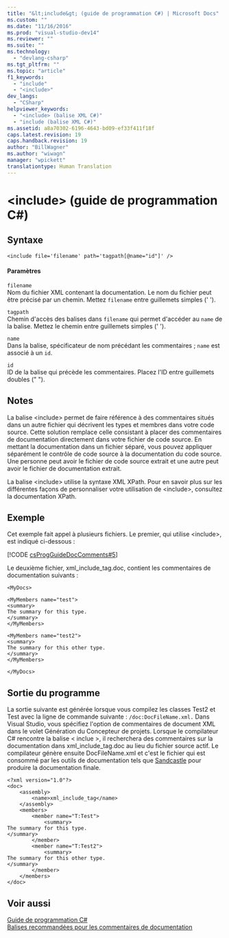 ```yaml
---
title: "&lt;include&gt; (guide de programmation C#) | Microsoft Docs"
ms.custom: ""
ms.date: "11/16/2016"
ms.prod: "visual-studio-dev14"
ms.reviewer: ""
ms.suite: ""
ms.technology: 
  - "devlang-csharp"
ms.tgt_pltfrm: ""
ms.topic: "article"
f1_keywords: 
  - "include"
  - "<include>"
dev_langs: 
  - "CSharp"
helpviewer_keywords: 
  - "<include> (balise XML C#)"
  - "include (balise XML C#)"
ms.assetid: a8a70302-6196-4643-bd09-ef33f411f18f
caps.latest.revision: 19
caps.handback.revision: 19
author: "BillWagner"
ms.author: "wiwagn"
manager: "wpickett"
translationtype: Human Translation
---
```

# &lt;include&gt; (guide de programmation C#)
## Syntaxe  
  
```  
<include file='filename' path='tagpath[@name="id"]' />  
```  
  
#### Paramètres  
 `filename`  
 Nom du fichier XML contenant la documentation.  Le nom du fichier peut être précisé par un chemin.  Mettez `filename` entre guillemets simples \(' '\).  
  
 `tagpath`  
 Chemin d'accès des balises dans `filename` qui permet d'accéder au `name` de la balise.  Mettez le chemin entre guillemets simples \(' '\).  
  
 `name`  
 Dans la balise, spécificateur de nom précédant les commentaires ; `name` est associé à un `id`.  
  
 `id`  
 ID de la balise qui précède les commentaires.  Placez l'ID entre guillemets doubles \(" "\).  
  
## Notes  
 La balise \<include\> permet de faire référence à des commentaires situés dans un autre fichier qui décrivent les types et membres dans votre code source.  Cette solution remplace celle consistant à placer des commentaires de documentation directement dans votre fichier de code source.  En mettant la documentation dans un fichier séparé, vous pouvez appliquer séparément le contrôle de code source à la documentation du code source.  Une personne peut avoir le fichier de code source extrait et une autre peut avoir le fichier de documentation extrait.  
  
 La balise \<include\> utilise la syntaxe XML XPath.  Pour en savoir plus sur les différentes façons de personnaliser votre utilisation de \<include\>, consultez la documentation XPath.  
  
## Exemple  
 Cet exemple fait appel à plusieurs fichiers.  Le premier, qui utilise \<include\>, est indiqué ci\-dessous :  
  
 [!CODE [csProgGuideDocComments#5](../CodeSnippet/VS_Snippets_VBCSharp/csProgGuideDocComments#5)]  
  
 Le deuxième fichier, xml\_include\_tag.doc, contient les commentaires de documentation suivants :  
  
```  
<MyDocs>  
  
<MyMembers name="test">  
<summary>  
The summary for this type.  
</summary>  
</MyMembers>  
  
<MyMembers name="test2">  
<summary>  
The summary for this other type.  
</summary>  
</MyMembers>  
  
</MyDocs>  
```  
  
## Sortie du programme  
 La sortie suivante est générée lorsque vous compilez les classes Test2 et Test avec la ligne de commande suivante : `/doc:DocFileName.xml.` Dans Visual Studio, vous spécifiez l'option de commentaires de document XML dans le volet Génération du Concepteur de projets.  Lorsque le compilateur C\# rencontre la balise \< inclue \>, il recherchera des commentaires sur la documentation dans xml\_include\_tag.doc au lieu du fichier source actif.  Le compilateur génère ensuite DocFileName.xml et c'est le fichier qui est consommé par les outils de documentation tels que [Sandcastle](http://go.microsoft.com/fwlink/?LinkId=124061) pour produire la documentation finale.  
  
```  
<?xml version="1.0"?>   
<doc>   
    <assembly>   
        <name>xml_include_tag</name>   
    </assembly>   
    <members>   
        <member name="T:Test">   
            <summary>   
The summary for this type.   
</summary>   
        </member>   
        <member name="T:Test2">   
            <summary>   
The summary for this other type.   
</summary>   
        </member>   
    </members>   
</doc>   
```  
  
## Voir aussi  
 [Guide de programmation C\#](../../../csharp/programming-guide/index.md)   
 [Balises recommandées pour les commentaires de documentation](../../../csharp/programming-guide/xmldoc/recommended-tags-for-documentation-comments.md)